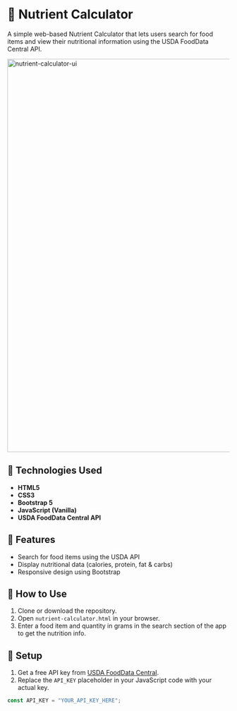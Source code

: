 # 🥗 Nutrient Calculator

A simple web-based Nutrient Calculator that lets users search for food items and view their nutritional information using the USDA FoodData Central API.

<img width="891" alt="nutrient-calculator-ui" src="https://github.com/user-attachments/assets/c876025d-288c-42d7-af42-023f4323a85b" />

## 🔧 Technologies Used

- **HTML5**
- **CSS3**
- **Bootstrap 5**
- **JavaScript (Vanilla)**
- **USDA FoodData Central API**

## 📌 Features

- Search for food items using the USDA API
- Display nutritional data (calories, protein, fat & carbs)
- Responsive design using Bootstrap

## 🚀 How to Use

1. Clone or download the repository.
2. Open `nutrient-calculator.html` in your browser.
3. Enter a food item and quantity in grams in the search section of the app to get the nutrition info.

## 📄 Setup

1. Get a free API key from [USDA FoodData Central](https://fdc.nal.usda.gov/api-key-signup.html).
2. Replace the `API_KEY` placeholder in your JavaScript code with your actual key.

```javascript
const API_KEY = "YOUR_API_KEY_HERE";
